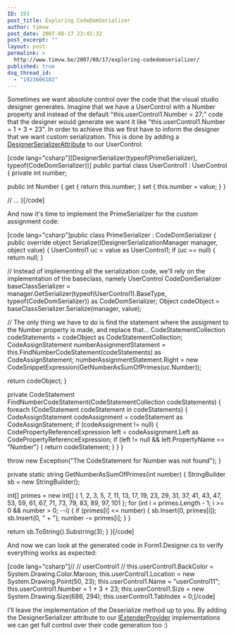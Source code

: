 ```yaml
---
ID: 193
post_title: Exploring CodeDomSerializer
author: timvw
post_date: 2007-08-17 23:45:32
post_excerpt: ""
layout: post
permalink: >
  http://www.timvw.be/2007/08/17/exploring-codedomserializer/
published: true
dsq_thread_id:
  - "1923606182"
---
```

<p>Sometimes we want absolute control over the code that the visual studio designer generates. Imagine that we have a UserControl with a Number property and instead of the default "this.userControl1.Number = 27;" code that the designer would generate we want it like "this.userControl1.Number = 1 + 3 + 23". In order to achieve this we first have to inform the designer that we want custom serialization. This is done by adding a <a href="http://msdn2.microsoft.com/en-us/library/system.componentmodel.design.serialization.designerserializerattribute.aspx">DesignerSerializerAttribute</a> to our UserControl:</p>
[code lang="csharp"][DesignerSerializer(typeof(PrimeSerializer), typeof(CodeDomSerializer))]
public partial class UserControl1 : UserControl
{
 private int number;

 public int Number
 {
  get { return this.number; }
  set { this.number = value; }
 }

 // ...
}[/code]
<p>And now it's time to implement the PrimeSerializer for the custom assignment code:</p>
[code lang="csharp"]public class PrimeSerializer : CodeDomSerializer
{
 public override object Serialize(IDesignerSerializationManager manager, object value)
 {
  UserControl1 uc = value as UserControl1;
  if (uc == null) { return null; }

  // Instead of implementing all the serialization code, we'll rely on the implementation of the baseclass, namely UserControl
  CodeDomSerializer baseClassSerializer = manager.GetSerializer(typeof(UserControl1).BaseType, typeof(CodeDomSerializer)) as CodeDomSerializer;
  Object codeObject = baseClassSerializer.Serialize(manager, value);

  // The only thing we have to do is find the statement where the assigment to the Number property is made, and replace that...
  CodeStatementCollection codeStatements = codeObject as CodeStatementCollection;
  CodeAssignStatement numberAssignmentStatement = this.FindNumberCodeStatement(codeStatements) as CodeAssignStatement;
  numberAssignmentStatement.Right = new CodeSnippetExpression(GetNumberAsSumOfPrimes(uc.Number));

  return codeObject;
 }

 private CodeStatement FindNumberCodeStatement(CodeStatementCollection codeStatements)
 {
  foreach (CodeStatement codeStatement in codeStatements)
  {
   CodeAssignStatement codeAssignment = codeStatement as CodeAssignStatement;
   if (codeAssignment != null)
   {
    CodePropertyReferenceExpression left = codeAssignment.Left as CodePropertyReferenceExpression;
    if (left != null && left.PropertyName == "Number")
    {
     return codeStatement;
    }
   }
  }

  throw new Exception("The CodeStatement for Number was not found");
 }

 private static string GetNumberAsSumOfPrimes(int number)
 {
  StringBuilder sb = new StringBuilder();

  int[] primes = new int[] { 1, 2, 3, 5, 7, 11, 13, 17, 19, 23, 29, 31, 37, 41, 43, 47, 53, 59, 61, 67, 71, 73, 79, 83, 89, 97, 101 };
  for (int i = primes.Length - 1; i >= 0 && number > 0; --i)
  {
   if (primes[i] <= number)
   {
    sb.Insert(0, primes[i]);
    sb.Insert(0, " + ");
    number -= primes[i];
   }
  }

  return sb.ToString().Substring(3);
 }
}[/code]
<p>And now we can look at the generated code in Form1.Designer.cs to verify everything works as expected:</p>
[code lang="csharp"]//
// userControl1
//
this.userControl1.BackColor = System.Drawing.Color.Maroon;
this.userControl1.Location = new System.Drawing.Point(50, 23);
this.userControl1.Name = "userControl11";
this.userControl1.Number = 1 + 3 + 23;
this.userControl1.Size = new System.Drawing.Size(686, 294);
this.userControl1.TabIndex = 0;[/code]
<p>I'll leave the implementation of the Deserialize method up to you. By adding the DesignerSerializer attribute to our <a href="http://msdn2.microsoft.com/en-us/library/system.componentmodel.iextenderprovider.aspx">IExtenderProvider</a> implementations we can get full control over their code generation too :)</p>